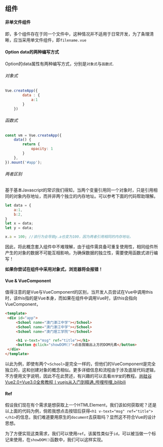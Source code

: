 ## 组件
#### 非单文件组件
即，多个组件存在于同一个文件中，这种情况并不适用于日常开发，为了条理清晰，应当采用单文件组件，即`filename.vue`

#### Option data的两种编写方式
Option的data属性有两种编写方式，分别是`对象式`与`函数式`.

###### 对象式
```javascript
Vue.createApp({
        data : {
            a:1
        }
    })
```

###### 函数式
```js
const vm = Vue.createApp({
    data() {
        return {
            opacity: 1
        }
    },
}).mount('#app');
```

###### 两者区别
基于基本Javascript的常识我们得知，当两个变量引用同一个对象时，只是引用相同的对象内存地址，而并非两个独立的内存地址。可以参考下面的代码帮助理解。
```js
let data = {
    a:1,
    b:2,
}
let x = data;
let y = data;

x.a = 100; //该行为会导致y.a也变为100，因为两者引用相同的内存地址。
```

因此，将此概念套入组件中不难理解，由于组件需具备可重复使用性，相同组件所产生的对象的数据不可能互相影响，为确保数据的独立性，需要使用函数式进行编写！

**如果你尝试在组件中采用对象式，浏览器将会报错！**

####  Vue & VueComponent
值得注意的是Vue与VueComponent的区别，当开发人员尝试在Vue中调用this时，该this指的是Vue本身，而如果在组件中调用Vue时，该this会指向VueComponent，

```html
<template>  
 <div id="app">  
	 <School name="澳门濠江中学"></School>  
	 <School name="澳门濠江中学"></School>  
	 <School name="澳门理工学院"></School>  

	 <h1 v-text="msg" ref="title"></h1>  
	 <button @click="showDOM()">点击我输出上方的DOM元素</button>  
 </div>
</template>
```
以此为例，即使有两个`<School>`是完全一样的，但他们的VueComponent是完全独立的，这和创建对象的概念相似。更多详细信息和流程由于涉及底层代码逻辑，不方便用文字说明，因此不在此赘述，有兴趣的可以去看`尚学堂`的教程。[尚硅谷Vue2.0+Vue3.0全套教程丨vuejs从入门到精通_哔哩哔哩_bilibili](https://www.bilibili.com/video/BV1Zy4y1K7SH?p=65)

#### Ref
假设我们现在有个需求是想获取上一个HTMLElement，我们该如何获取呢？还是以上面的代码为例，倘若我想点击按钮后获得`<h1 v-text="msg" ref="title"></h1>`的信息，我们难道要用原生的`document`去获取吗？显然这不符合Vue的设计思想。

为了方便实现这类需求，我们可以使用`ref`。该属性类似于`id`，可以被当做一个标记来使用，在`showDOM()`函数中，我们可以这样实现。

```javascript

```
